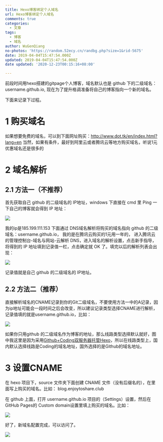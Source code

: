 ```yaml
---
title: Hexo博客绑定个人域名
url: Hexo博客绑定个人域名
comments: true
categories:
  - 文章
tags:
  - 博客
  - 域名
author: WuGenQiang
no-photos: 'https://random.52ecy.cn/randbg.php?size=1&rid-5675'
date: 2019-04-04T15:47:54.000Z
updated: 2019-04-04T15:47:54.000Z
date updated: '2020-12-23T00:15:16+08:00'

---
```


前段时间用hexo搭建的gitpage个人博客，域名默认也是 github 下的二级域名：username.github.io,
现在为了提升格调准备将自己的博客指向一个新的域名。

<!--more-->

下面来记录下过程。

# 1 购买域名

如果想要免费的域名，可以到下面网址购买：http://www.dot.tk/en/index.html?lang=en
当然，如果有条件，最好到阿里云或者腾讯云等地方购买域名，听说1元优惠域名还是很多的

# 2 域名解析

## 2.1 方法一（不推荐）

首先获取自己 github 的二级域名的 IP地址，windows 下直接在 cmd 里 Ping 一下自己的博客就会得到 IP 地址：

![](https://wugenqiang.github.io/PictureBed/pictures/20190404155814.png)

我的ip是185.199.111.153
下面通过 DNS域名解析将购买的域名指向 github 的二级域名：username.github.io，
我的是在腾讯云购买的1元用一年的，
进入腾讯云的管理控制台-域名与网站-云解析 DNS，进入域名的解析设置，点击新手指导，将得到的 IP 地址填到记录值一栏，点击确定就 OK 了。填完以后的解析列表会出现：

![](https://wugenqiang.github.io/PictureBed/pictures/20190404162502.png)

记录值就是自己 github 的二级域名的 IP地址。

## 2.2 方法二（推荐）

直接解析域名的CNAME记录到你的Git二级域名，不要使用方法一中的A记录，因为ip地址可能会一段时间之后会改变，所以建议记录类型选择CNAME进行解析，记录值填的就是username.github.io，比如：

![](https://wugenqiang.github.io/PictureBed/pictures/20190410084011.png)

如果你只用github 的二级域名作为博客的地址，那么线路类型选择默认就好，图中我这里是因为采用[Github+Coding双服务器托管Hexo](https://wugenqiang.gitee.io/articles/hexo-do-server-hosting.html)，所以在线路类型上，国内默认选择线路是Coding的域名地址，国外选择的是Github的域名地址。

# 3 设置CNAME

在 hexo 项目下，source 文件夹下面创建 CNAME 文件（没有后缀名的），在里面写上购买的域名。比如：
blog.enjoytoshare.club

在 github 上面，打开 username.github.io 项目的（Settings）设置，然后在 GitHub Pages的 Custom domain设置里填上购买的域名。比如：

![](https://wugenqiang.github.io/PictureBed/pictures/20190404162901.png)

好了，新域名配置完成，可以访问了。

![](https://wugenqiang.github.io/PictureBed/pictures/20190404163631.png)
